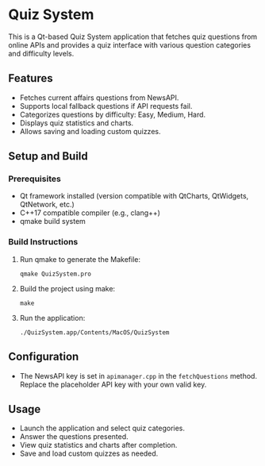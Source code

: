 # Quiz System

This is a Qt-based Quiz System application that fetches quiz questions from online APIs and provides a quiz interface with various question categories and difficulty levels.

## Features

- Fetches current affairs questions from NewsAPI.
- Supports local fallback questions if API requests fail.
- Categorizes questions by difficulty: Easy, Medium, Hard.
- Displays quiz statistics and charts.
- Allows saving and loading custom quizzes.

## Setup and Build

### Prerequisites

- Qt framework installed (version compatible with QtCharts, QtWidgets, QtNetwork, etc.)
- C++17 compatible compiler (e.g., clang++)
- qmake build system

### Build Instructions

1. Run qmake to generate the Makefile:

   ```
   qmake QuizSystem.pro
   ```

2. Build the project using make:

   ```
   make
   ```

3. Run the application:

   ```
   ./QuizSystem.app/Contents/MacOS/QuizSystem
   ```

## Configuration

- The NewsAPI key is set in `apimanager.cpp` in the `fetchQuestions` method. Replace the placeholder API key with your own valid key.

## Usage

- Launch the application and select quiz categories.
- Answer the questions presented.
- View quiz statistics and charts after completion.
- Save and load custom quizzes as needed.


